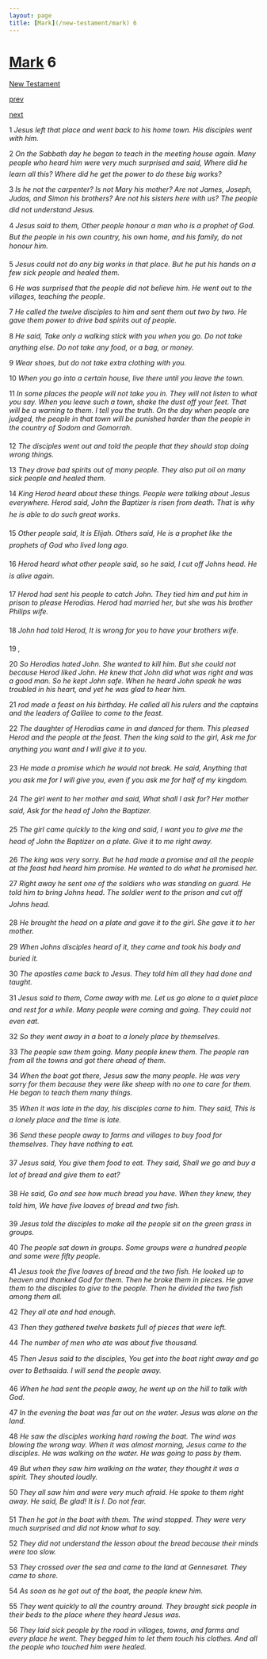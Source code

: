 ```yaml
---
layout: page
title: [Mark](/new-testament/mark) 6
---
```


# [Mark](/new-testament/mark) 6

[New Testament](/new-testament)


[prev](/new-testament/mark/mark-5.html)


[next](/new-testament/mark/mark-7.html)

1 _Jesus left that place and went back to his home town. His disciples went with him._

2 _On the Sabbath day he began to teach in the meeting house again. Many people who heard him were very much surprised and said, Where did he learn all this? Where did he get the power to do these big works?_

3 _Is he not the carpenter? Is not Mary his mother? Are not James, Joseph, Judas, and Simon his brothers? Are not his sisters here with us? The people did not understand Jesus._

4 _Jesus said to them, Other people honour a man who is a prophet of God. But the people in his own country, his own home, and his family, do not honour him._

5 _Jesus could not do any big works in that place. But he put his hands on a few sick people and healed them._

6 _He was surprised that the people did not believe him. He went out to the villages,  teaching the people._

7 _He called the twelve disciples to him and sent them out two by two. He gave them power to drive bad spirits out of people._

8 _He said, Take only a walking stick with you when you go. Do not take anything else. Do not take any food, or a bag, or money._

9 _Wear shoes, but do not take extra clothing with you._

10 _When you go into a certain house, live there until you leave the town._

11 _In some places the people will not take you in. They will not listen to what you say.  When you leave such a town, shake the dust off your feet. That will be a warning to them. I tell you the truth. On the day when people are judged, the people in that town will be punished harder than the people in the country of Sodom and Gomorrah._

12 _The disciples went out and told the people that they should stop doing wrong things._

13 _They drove bad spirits out of many people. They also put oil on many sick people and healed them._

14 _King Herod heard about these things. People were talking about Jesus everywhere.  Herod said, John the Baptizer is risen from death. That is why he is able to do such great works._

15 _Other people said, It is Elijah. Others said, He is a prophet like the prophets of God who lived long ago._

16 _Herod heard what other people said, so he said, I cut off Johns head. He is alive again._

17 _Herod had sent his people to catch John. They tied him and put him in prison to please Herodias. Herod had married her, but she was his brother Philips wife._

18 _John had told Herod, It is wrong for you to have your brothers wife._

19 _,_

20 _So Herodias hated John. She wanted to kill him. But she could not because Herod liked John. He knew that John did what was right and was a good man. So he kept John safe.  When he heard John speak he was troubled in his heart, and yet he was glad to hear him._

21 _rod made a feast on his birthday. He called all his rulers and the captains and the leaders of Galilee to come to the feast._

22 _The daughter of Herodias came in and danced for them. This pleased Herod and the people at the feast. Then the king said to the girl, Ask me for anything you want and I will give it to you._

23 _He made a promise which he would not break. He said, Anything that you ask me for I will give you, even if you ask me for half of my kingdom._

24 _The girl went to her mother and said, What shall I ask for? Her mother said, Ask for the head of John the Baptizer._

25 _The girl came quickly to the king and said, I want you to give me the head of John the Baptizer on a plate. Give it to me right away._

26 _The king was very sorry. But he had made a promise and all the people at the feast had heard him promise. He wanted to do what he promised her._

27 _Right away he sent one of the soldiers who was standing on guard. He told him to bring Johns head. The soldier went to the prison and cut off Johns head._

28 _He brought the head on a plate and gave it to the girl. She gave it to her mother._

29 _When Johns disciples heard of it, they came and took his body and buried it._

30 _The apostles came back to Jesus. They told him all they had done and taught._

31 _Jesus said to them, Come away with me. Let us go alone to a quiet place and rest for a while. Many people were coming and going. They could not even eat._

32 _So they went away in a boat to a lonely place by themselves._

33 _The people saw them going. Many people knew them. The people ran from all the towns and got there ahead of them._

34 _When the boat got there, Jesus saw the many people. He was very sorry for them because they were like sheep with no one to care for them. He began to teach them many things._

35 _When it was late in the day, his disciples came to him. They said, This is a lonely place and the time is late._

36 _Send these people away to farms and villages to buy food for themselves. They have nothing to eat._

37 _Jesus said, You give them food to eat. They said, Shall we go and buy a lot of bread and give them to eat?_

38 _He said, Go and see how much bread you have. When they knew, they told him, We have five loaves of bread and two fish._

39 _Jesus told the disciples to make all the people sit on the green grass in groups._

40 _The people sat down in groups. Some groups were a hundred people and some were fifty people._

41 _Jesus took the five loaves of bread and the two fish. He looked up to heaven and thanked God for them. Then he broke them in pieces. He gave them to the disciples to give to the people. Then he divided the two fish among them all._

42 _They all ate and had enough._

43 _Then they gathered twelve baskets full of pieces that were left._

44 _The number of men who ate was about five thousand._

45 _Then Jesus said to the disciples, You get into the boat right away and go over to Bethsaida. I will send the people away._

46 _When he had sent the people away, he went up on the hill to talk with God._

47 _In the evening the boat was far out on the water. Jesus was alone on the land._

48 _He saw the disciples working hard rowing the boat. The wind was blowing the wrong way. When it was almost morning, Jesus came to the disciples. He was walking on the water. He was going to pass by them._

49 _But when they saw him walking on the water, they thought it was a spirit. They shouted loudly._

50 _They all saw him and were very much afraid. He spoke to them right away. He said, Be glad! It is I. Do not fear._

51 _Then he got in the boat with them. The wind stopped. They were very much surprised and did not know what to say._

52 _They did not understand the lesson about the bread because their minds were too slow._

53 _They crossed over the sea and came to the land at Gennesaret. They came to shore._

54 _As soon as he got out of the boat, the people knew him._

55 _They went quickly to all the country around. They brought sick people in their beds to the place where they heard Jesus was._

56 _They laid sick people by the road in villages, towns, and farms and every place he went.  They begged him to let them touch his clothes. And all the people who touched him were healed._

